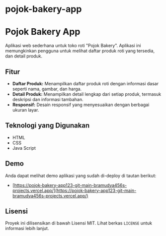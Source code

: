 ﻿# pojok-bakery-app

 # Pojok Bakery App

Aplikasi web sederhana untuk toko roti "Pojok Bakery". Aplikasi ini memungkinkan pengguna untuk melihat daftar produk roti yang tersedia, dan detail produk.

## Fitur

* **Daftar Produk:** Menampilkan daftar produk roti dengan informasi dasar seperti nama, gambar, dan harga.
* **Detail Produk:** Menampilkan detail lengkap dari setiap produk, termasuk deskripsi dan informasi tambahan.
* **Responsif:** Desain responsif yang menyesuaikan dengan berbagai ukuran layar.

## Teknologi yang Digunakan

* HTML
* CSS
* Java Script


## Demo

Anda dapat melihat demo aplikasi yang sudah di-deploy di tautan berikut:

* [https://pojok-bakery-app123-git-main-bramudya456s-projects.vercel.app/](https://pojok-bakery-app123-git-main-bramudya456s-projects.vercel.app/)


## Lisensi

Proyek ini dilisensikan di bawah Lisensi MIT. Lihat berkas `LICENSE` untuk informasi lebih lanjut.

